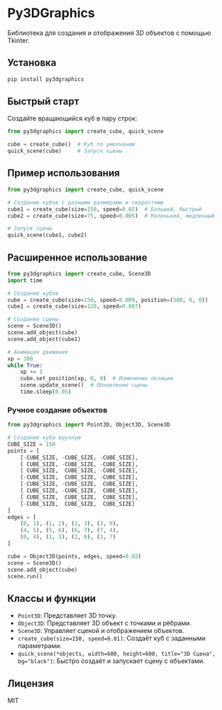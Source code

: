 # Py3DGraphics

Библиотека для создания и отображения 3D объектов с помощью Tkinter.

## Установка

```bash
pip install py3dgraphics
```

## Быстрый старт

Создайте вращающийся куб в пару строк:

```python
from py3dgraphics import create_cube, quick_scene

cube = create_cube()  # Куб по умолчанию
quick_scene(cube)     # Запуск сцены
```

## Пример использования

```python
from py3dgraphics import create_cube, quick_scene

# Создание кубов с разными размерами и скоростями
cube1 = create_cube(size=150, speed=0.02)  # Большой, быстрый
cube2 = create_cube(size=75, speed=0.005)  # Маленький, медленный

# Запуск сцены
quick_scene(cube1, cube2)
```

## Расширенное использование

```python
from py3dgraphics import create_cube, Scene3D
import time

# Создание кубов
cube = create_cube(size=150, speed=0.009, position=(300, 0, 0))
cube1 = create_cube(size=120, speed=0.007)

# Создание сцены
scene = Scene3D()
scene.add_object(cube)
scene.add_object(cube1)

# Анимация движения
xp = 300
while True:
    xp += 1
    cube.set_position(xp, 0, 0)  # Изменение позиции
    scene.update_scene()  # Обновление сцены
    time.sleep(0.05)
```

### Ручное создание объектов

```python
from py3dgraphics import Point3D, Object3D, Scene3D

# Создание куба вручную
CUBE_SIZE = 150
points = [
    [-CUBE_SIZE, -CUBE_SIZE, -CUBE_SIZE],
    [ CUBE_SIZE, -CUBE_SIZE, -CUBE_SIZE],
    [ CUBE_SIZE,  CUBE_SIZE, -CUBE_SIZE],
    [-CUBE_SIZE,  CUBE_SIZE, -CUBE_SIZE],
    [-CUBE_SIZE, -CUBE_SIZE,  CUBE_SIZE],
    [ CUBE_SIZE, -CUBE_SIZE,  CUBE_SIZE],
    [ CUBE_SIZE,  CUBE_SIZE,  CUBE_SIZE],
    [-CUBE_SIZE,  CUBE_SIZE,  CUBE_SIZE]
]
edges = [
    (0, 1), (1, 2), (2, 3), (3, 0),
    (4, 5), (5, 6), (6, 7), (7, 4),
    (0, 4), (1, 5), (2, 6), (3, 7)
]

cube = Object3D(points, edges, speed=0.02)
scene = Scene3D()
scene.add_object(cube)
scene.run()
```

## Классы и функции

- `Point3D`: Представляет 3D точку.
- `Object3D`: Представляет 3D объект с точками и рёбрами.
- `Scene3D`: Управляет сценой и отображением объектов.
- `create_cube(size=150, speed=0.01)`: Создаёт куб с заданными параметрами.
- `quick_scene(*objects, width=600, height=600, title="3D Сцена", bg="black")`: Быстро создаёт и запускает сцену с объектами.

## Лицензия

MIT
